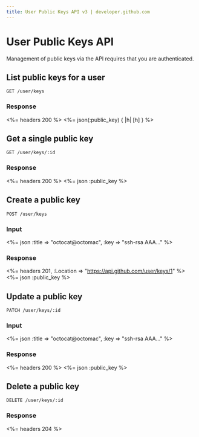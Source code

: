 ```yaml
---
title: User Public Keys API v3 | developer.github.com
---
```


# User Public Keys API

Management of public keys via the API requires that you are
authenticated.

## List public keys for a user

    GET /user/keys

### Response

<%= headers 200 %>
<%= json(:public_key) { |h| [h] } %>

## Get a single public key

    GET /user/keys/:id

### Response

<%= headers 200 %>
<%= json :public_key %>

## Create a public key

    POST /user/keys

### Input

<%= json :title => "octocat@octomac", :key => "ssh-rsa AAA..." %>

### Response

<%= headers 201, :Location => "https://api.github.com/user/keys/1" %>
<%= json :public_key %>

## Update a public key

    PATCH /user/keys/:id

### Input

<%= json :title => "octocat@octomac", :key => "ssh-rsa AAA..." %>

### Response

<%= headers 200 %>
<%= json :public_key %>

## Delete a public key

    DELETE /user/keys/:id

### Response

<%= headers 204 %>

